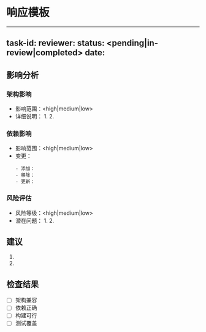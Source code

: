﻿# 响应模板

---
task-id: <task-id>
reviewer: <agent-name>
status: <pending|in-review|completed>
date: <YYYY-MM-DD>
---

## 影响分析
### 架构影响
- 影响范围：<high|medium|low>
- 详细说明：
  1. 
  2. 

### 依赖影响
- 影响范围：<high|medium|low>
- 变更：
  ```
  - 添加：
  - 移除：
  - 更新：
  ```

### 风险评估
- 风险等级：<high|medium|low>
- 潜在问题：
  1. 
  2. 

## 建议
1. 
2. 

## 检查结果
- [ ] 架构兼容
- [ ] 依赖正确
- [ ] 构建可行
- [ ] 测试覆盖
